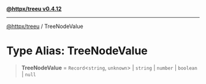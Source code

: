 [**@httpx/treeu v0.4.12**](../README.md)

***

[@httpx/treeu](../README.md) / TreeNodeValue

# Type Alias: TreeNodeValue

> **TreeNodeValue** = `Record`\<`string`, `unknown`\> \| `string` \| `number` \| `boolean` \| `null`
